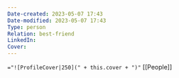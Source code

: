 ```yaml
---
Date-created: 2023-05-07 17:43 
Date-modified: 2023-05-07 17:43
Type: person
Relation: best-friend
LinkedIn: 
Cover: 
---
```

`="![ProfileCover|250](" + this.cover + ")"`
[[People]]
